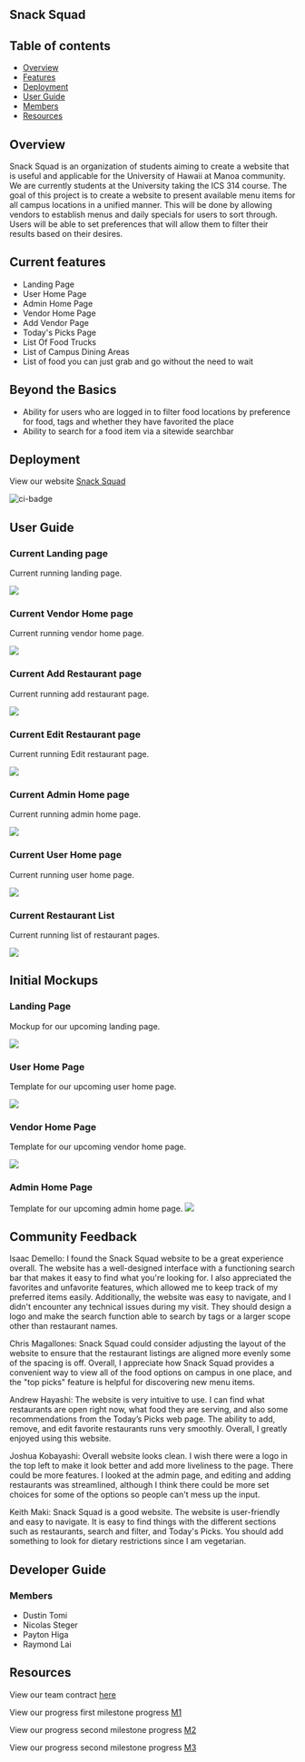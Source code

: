 ## Snack Squad

## Table of contents

* [Overview](#overview)
* [Features](#features)
* [Deployment](#deployment)
* [User Guide](#user-guide)
* [Members](#members)
* [Resources](#resources)

## Overview

Snack Squad is an organization of students aiming to create a website that is useful and applicable for the University of Hawaii at Manoa community. We are currently students at the University taking the ICS 314 course. The goal of this project is to create a website to present available menu items for all campus locations in a unified manner. This will be done by allowing vendors to establish menus and daily specials for users to sort through. Users will be able to set preferences that will allow them to filter their results based on their desires. 

## Current features

* Landing Page
* User Home Page
* Admin Home Page
* Vendor Home Page
* Add Vendor Page
* Today's Picks Page
* List Of Food Trucks
* List of Campus Dining Areas
* List of food you can just grab and go without the need to wait

## Beyond the Basics

* Ability for users who are logged in to filter food locations by preference for food, tags and whether they have favorited the place
* Ability to search for a food item via a sitewide searchbar

## Deployment

View our website [Snack Squad](https://snack-squad.online/)

![ci-badge](https://github.com/snack-squad/snack-squad/workflows/ci-snack-squad/badge.svg)

## User Guide

### Current Landing page

Current running landing page.

![](images/snack-squad-landing-live.png)

### Current Vendor Home page

Current running vendor home page.

![](images/vendor-home-live.png)

### Current Add Restaurant page

Current running add restaurant page.

![](images/add-restaurant-live.png)

### Current Edit Restaurant page

Current running Edit restaurant page.

![](images/edit-restaurant.png)

### Current Admin Home page

Current running admin home page.

![](images/AdminHomeImplement.png)

### Current User Home page

Current running user home page.

![](images/userhome.png)

### Current Restaurant List

Current running list of restaurant pages.

![](images/display-restaurants.png)

## Initial Mockups

### Landing Page

Mockup for our upcoming landing page.

![](images/snack-squad-landing.png)

### User Home Page

Template for our upcoming user home page.

![](images/userhomepage1.png)

### Vendor Home Page

Template for our upcoming vendor home page.

![](images/vendor-home.png)

### Admin Home Page
Template for our upcoming admin home page.
![](images/adminHomePageMockup.png)

## Community Feedback

Isaac Demello: I found the Snack Squad website to be a great experience overall. The website has a well-designed interface with a functioning search bar that makes it easy to find what you're looking for. I also appreciated the favorites and unfavorite features, which allowed me to keep track of my preferred items easily. Additionally, the website was easy to navigate, and I didn't encounter any technical issues during my visit. They should design a logo and make the search function able to search by tags or a larger scope other than restaurant names. 

Chris Magallones: Snack Squad could consider adjusting the layout of the website to ensure that the restaurant listings are aligned more evenly some of the spacing is off. Overall, I appreciate how Snack Squad provides a convenient way to view all of the food options on campus in one place, and the "top picks" feature is helpful for discovering new menu items.

Andrew Hayashi: The website is very intuitive to use. I can find what restaurants are open right now, what food they are serving, and also some recommendations from the Today’s Picks web page. The ability to add, remove, and edit favorite restaurants runs very smoothly. Overall, I greatly enjoyed using this website.

Joshua Kobayashi: Overall website looks clean. I wish there were a logo in the top left to make it look better and add more liveliness to the page. There could be more features. I looked at the admin page, and editing and adding restaurants was streamlined, although I think there could be more set choices for some of the options so people can't mess up the input. 

Keith Maki: Snack Squad is a good website. The website is user-friendly and easy to navigate. It is easy to find things with the different sections such as restaurants, search and filter, and Today's Picks. You should add something to look for dietary restrictions since I am vegetarian.
## Developer Guide

### Members

<ul>
  <li>Dustin Tomi</li>
  <li>Nicolas Steger</li>
  <li>Payton Higa</li>
  <li>Raymond Lai</li>
</ul>

## Resources

View our team contract [here](https://docs.google.com/document/d/1sd9oMwB1Ag79HgdZCrIyNkRM-P1il__5RpOqxmauF3c/edit)

View our progress first milestone progress [M1](https://github.com/orgs/snack-squad/projects/1)

View our progress second milestone progress [M2](https://github.com/orgs/snack-squad/projects/3)

View our progress second milestone progress [M3](https://github.com/orgs/snack-squad/projects/4)





